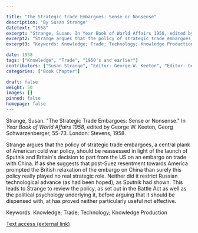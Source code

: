 ```yaml
---

title: "The Strategic Trade Embargoes: Sense or Nonsense"
description: "By Susan Strange"
datetext: "1958"
excerpt: "Strange, Susan. In Year Book of World Affairs 1958, edited by George W. Keeton, Georg Schwarzenberger, 55-73. London: Stevens, 1958."
excerpt2: "Strange argues that the policy of strategic trade embargoes, a central plank of American cold war policy, should be reassessed in light of the launch of Sputnik and Britain's decision to part from the US on an embargo on trade with China. If as she suggests that post-Suez resentment towards America prompted the British relaxation of the embargo on China than surely this policy really played no real strategic role. Neither did it restrict Russian technological advance (as had been hoped), as Sputnik had shown. This leads to Strange to review the policy, as set out in the Battle Act as well as the political psychology underlying it, before arguing that it should be dispensed with, at has proved neither particularly useful not effective."
excerpt3: "Keywords: Knowledge; Trade; Technology; Knowledge Production"

date: 1958
tags: ["Knowledge", "Trade", "1950's and earlier"]
contributors: ["Susan Strange", "Editor: George W. Keeton", "Editor: Georg Schwarzenberger"]
categories: ["Book Chapter"]

draft: false
weight: 50
images: []
pinned: false
homepage: false
---
```


Strange, Susan. "The Strategic Trade Embargoes: Sense or Nonsense." In *Year Book of World Affairs 1958*, edited by George W. Keeton, Georg Schwarzenberger, 55-73. London: Stevens, 1958.

Strange argues that the policy of strategic trade embargoes, a central plank of American cold war policy, should be reassessed in light of the launch of Sputnik and Britain's decision to part from the US on an embargo on trade with China. If as she suggests that post-Suez resentment towards America prompted the British relaxation of the embargo on China than surely this policy really played no real strategic role. Neither did it restrict Russian technological advance (as had been hoped), as Sputnik had shown. This leads to Strange to review the policy, as set out in the Battle Act as well as the political psychology underlying it, before arguing that it should be dispensed with, at has proved neither particularly useful not effective.

Keywords: Knowledge; Trade; Technology; Knowledge Production

[Text access (external link)](https://www.worldcat.org/title/867379765)
